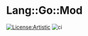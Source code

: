 # Lang::Go::Mod

[![License:Artistic](https://img.shields.io/badge/License-Artistic-yellow.svg)](https://opensource.org/licenses/artistic-license-2.0)
![ci](https://github.com/bradclawsie/Lang-Go-Mod/workflows/ci/badge.svg)
